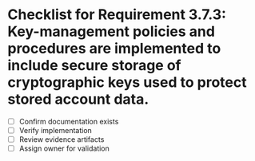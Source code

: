 # Checklist for Requirement 3.7.3: Key-management policies and procedures are implemented to include secure storage of cryptographic keys used to protect stored account data.

- [ ] Confirm documentation exists
- [ ] Verify implementation
- [ ] Review evidence artifacts
- [ ] Assign owner for validation
